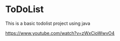 # ToDoList
This is a basic todolist project using java

https://www.youtube.com/watch?v=zWxCioWwvO4 
